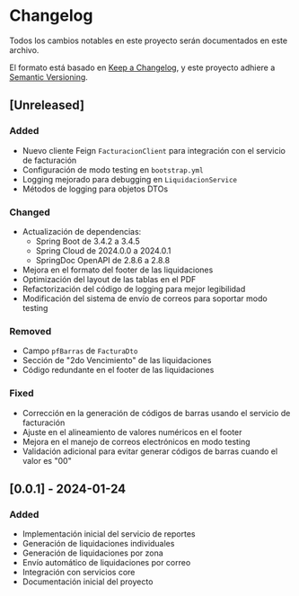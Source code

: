 # Changelog

Todos los cambios notables en este proyecto serán documentados en este archivo.

El formato está basado en [Keep a Changelog](https://keepachangelog.com/en/1.0.0/),
y este proyecto adhiere a [Semantic Versioning](https://semver.org/spec/v2.0.0.html).

## [Unreleased]

### Added
- Nuevo cliente Feign `FacturacionClient` para integración con el servicio de facturación
- Configuración de modo testing en `bootstrap.yml`
- Logging mejorado para debugging en `LiquidacionService`
- Métodos de logging para objetos DTOs

### Changed
- Actualización de dependencias:
  - Spring Boot de 3.4.2 a 3.4.5
  - Spring Cloud de 2024.0.0 a 2024.0.1
  - SpringDoc OpenAPI de 2.8.6 a 2.8.8
- Mejora en el formato del footer de las liquidaciones
- Optimización del layout de las tablas en el PDF
- Refactorización del código de logging para mejor legibilidad
- Modificación del sistema de envío de correos para soportar modo testing

### Removed
- Campo `pfBarras` de `FacturaDto`
- Sección de "2do Vencimiento" de las liquidaciones
- Código redundante en el footer de las liquidaciones

### Fixed
- Corrección en la generación de códigos de barras usando el servicio de facturación
- Ajuste en el alineamiento de valores numéricos en el footer
- Mejora en el manejo de correos electrónicos en modo testing
- Validación adicional para evitar generar códigos de barras cuando el valor es "00"

## [0.0.1] - 2024-01-24

### Added
- Implementación inicial del servicio de reportes
- Generación de liquidaciones individuales
- Generación de liquidaciones por zona
- Envío automático de liquidaciones por correo
- Integración con servicios core
- Documentación inicial del proyecto 